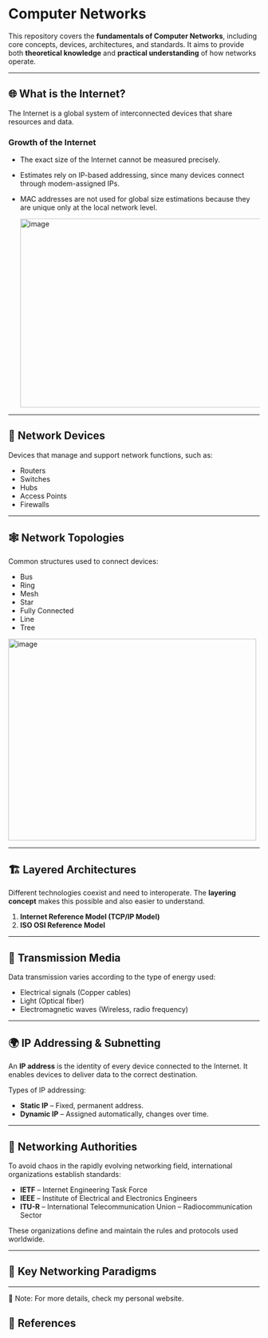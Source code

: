 # Computer Networks  

This repository covers the **fundamentals of Computer Networks**, including core concepts, devices, architectures, and standards. It aims to provide both **theoretical knowledge** and **practical understanding** of how networks operate.  

---

## 🌐 What is the Internet?  
The Internet is a global system of interconnected devices that share resources and data.  

### Growth of the Internet  
- The exact size of the Internet cannot be measured precisely.  
- Estimates rely on IP-based addressing, since many devices connect through modem-assigned IPs.  
- MAC addresses are not used for global size estimations because they are unique only at the local network level.

  <img width="896" height="379" alt="image" src="https://github.com/user-attachments/assets/937a18f9-ef16-4d6f-a3c9-373f07a4eb79" />


---

## 🔌 Network Devices  
Devices that manage and support network functions, such as:  
- Routers  
- Switches  
- Hubs  
- Access Points  
- Firewalls  

---

## 🕸️ Network Topologies  
Common structures used to connect devices:  
- Bus  
- Ring  
- Mesh  
- Star  
- Fully Connected  
- Line  
- Tree  
<img width="497" height="405" alt="image" src="https://github.com/user-attachments/assets/07d99536-58cf-4efe-87b4-eb8981d90e0f" />

---

## 🏗️ Layered Architectures  

Different technologies coexist and need to interoperate. The **layering concept** makes this possible and also easier to understand.  

1. **Internet Reference Model (TCP/IP Model)**  
2. **ISO OSI Reference Model**  

---

## 📡 Transmission Media  

Data transmission varies according to the type of energy used:  
- Electrical signals (Copper cables)  
- Light (Optical fiber)  
- Electromagnetic waves (Wireless, radio frequency)  

---

## 🌍 IP Addressing & Subnetting  

An **IP address** is the identity of every device connected to the Internet. It enables devices to deliver data to the correct destination.  

Types of IP addressing:  
- **Static IP** – Fixed, permanent address.  
- **Dynamic IP** – Assigned automatically, changes over time.  

---

## 🏢 Networking Authorities  

To avoid chaos in the rapidly evolving networking field, international organizations establish standards:  

- **IETF** – Internet Engineering Task Force  
- **IEEE** – Institute of Electrical and Electronics Engineers  
- **ITU-R** – International Telecommunication Union – Radiocommunication Sector  

These organizations define and maintain the rules and protocols used worldwide.  

---

## 🔑 Key Networking Paradigms 

---

📌 Note: For more details, check my personal website.  

## 📖 References  




